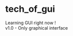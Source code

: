 # tech_of_gui
Learning GUI right now !                                    
v1.0 - Only graphical interface
